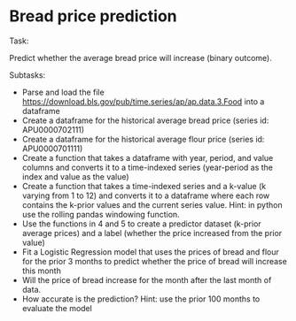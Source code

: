 # Bread price prediction
Task:

Predict whether the average bread price will increase (binary outcome).

Subtasks:

- Parse and load the file https://download.bls.gov/pub/time.series/ap/ap.data.3.Food into a dataframe
- Create a dataframe for the historical average bread price (series id: APU0000702111)
- Create a dataframe for the historical average flour price (series id: APU0000701111)
- Create a function that takes a dataframe with year, period, and value columns and converts it to a time-indexed series (year-period as the index and value as the value)
- Create a function that takes a time-indexed series and a k-value (k varying from 1 to 12) and converts it to a dataframe where each row contains the k-prior values and the current series value. Hint: in python use the rolling pandas windowing function.
- Use the functions in 4 and 5 to create a predictor dataset (k-prior average prices) and a label (whether the price increased from the prior value)
- Fit a Logistic Regression model that uses the prices of bread and flour for the prior 3 months to predict whether the price of bread will increase this month
- Will the price of bread increase for the month after the last month of data.
- How accurate is the prediction? Hint: use the prior 100 months to evaluate the model
